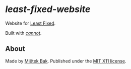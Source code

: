 _least-fixed-website_
=====================

Website for [Least Fixed](https://leastfixed.com/).

Built with [_cannot_](https://cannot.mietek.io/).


About
-----

Made by [Miëtek Bak](https://mietek.io/).  Published under the [MIT X11 license](https://leastfixed.com/license/).
